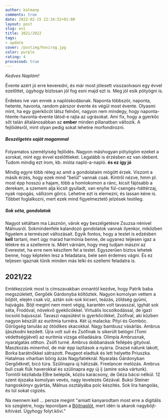 ```yaml
---
author: kalmanp
comments: true
date: 2022-02-15 22:34:52+01:00
layout: post
slug: evi
title: 2021/2022
tags:
- update
cover: /postimg/hovirag.jpg
color: purple
rating: 4
processed: true
---
```


_Kedves Naplóm!_

Évente azért jó erre keveredni, és már most jólesett visszaolvasni egy évvel ezelőttet, úgyhogy biztosan jól fog esni majd ezt is. Meg jól esik pötyögni is.

Érdekes íve van ennek a naplóskodásnak. Naponta többször, naponta, hetente, havonta, random párszor évente és végül most évente. Olyasmi mint, ha egy gyerkőcöt látsz felnőni, nagyon nem mindegy, hogy naponta-htente-havonta-évente látod-e rajta az ugrásokat. Ami fix, hogy a gyerkőc sőt talán általánosabban az __ember__ minden pillanatban változik. A fejlődésről, mint olyan pedig sokat lehetne morfondírozni.

##### Beszélgetés saját magammal
Folyamatos személyiség fejlődés. Nagyon máshogyan pötyögöm ezeket a sorokat, mint egy évvel ezelőttieket. Legalább is érzésben ez van idebent. Tudom mindig ezt írom, kb. mióta napló-a-napló. __és ez így jó__

Mindig egyre több réteg az amit a gondolataim mögött érzek. Viszont a másik érzés, hogy ezek mind "belül" vannak csak. Kintről nézve, hmm pl. most épp hosszú a hajam, több a homlokomon a ránc, kicsit fájósabb a derekam, a szemem alja kicsit gyulladt, van enyhe fül-csengés-háttérzaj, nyak ropogás, vállizom görcs. Lehetne ezt is elemezni, és lassan kéne is. Többet foglalkozni, mert ezek mind figyelmeztető jelzések testileg.

##### Sok séta, gondolatok
Nagyot sétáltam ma Lásznón, várok egy beszélgetésre Zsuzsa nénivel Málnusról. Sokmindenfele kalandozó gondolatok vannak ilyenkor, miközben figyelem a természet változásait. Egyik fontos, hogy a testet is edzésben __kell__ tartani, mert úgy marad harmónia benne, de ugyanez teljesen igaz a lélekre és a szellemre is. Miért várnám, hogy meg tudjam mászni az Everestet, ha erre nem készítem fel a testet. Egyszerűen biztos lehetek benne, hogy képtelen lesz a feladatara, bele sem érdemes vágni. És ez teljesen igaznak tűnik minden más lelki és szellemi feladatra is.

## 2021/22
Emlékezzünk most is címszavakban onnantól kezdve, hogy Patrik baba megszületett, Gergőék Gárdonyba költöztek. Nagyon komolyan vettem a böjtöt, elején csak víz, aztán sok-sok kicseri, teázás, zöldség gyümi, hajvágás. Böjt megint nem ment végig, karantén volt tavasszal, ígyhát sok séta, Frodóval, növekvő gyekőcökkel. Virtuális locsolkodással, de igazi locsoló bajusszal. Tavaszi napsütést is gyerkőcökkel, Zsófival, aki közben nagyon készült az euritmia turnéra. Két új malacka: Pityi és Gombóc. Görögség tanulás az ötödikes skacokkal. Nagy bambusz vásárlás. Ambrus íjászkodni kezdett. Újra volt suli és Zsófinak is sikerült belógni (Tomi védettségijével) az euritmia vizsga előadására. Olimpia Ambrusnak, nyaralgatás otthon. Zsófi turné. Ambrus dobbanások fellépés gityóval. Maszkozás minenhol, de már épp lazítások a nyárra. Drazsé nálunk lakott, Borka barátnőkkel sátrazott. Peugeot eladtuk és lett helyette Priuszka. Hatalmas viharban bőrig ázás Nagyfatiéknál. Nyaralás Gárdonyban Gergőéknél, bicó túra. Szülinapra új hátizsák. Freelancer melózás. Ambrus buli csak fiúk haverokkal és szülinapra egy új íj (amire soka vártunk). Tomitől kézilabda EBre belépők, közös karácsony, de Géza bácsi nélkül. 12 szent éjszaka komolyan vevés, nagy levelezés Gézával. Buksi Steiner hangoskönyv gyártás, Málnus osztályába polc készítés. Sok líra hangolás, és túl sokat cigizés.

Na mennem kell ... persze megint "amiatt kanyarodtam most erre a digitális kis szegletre, hogy leporoljam a [Böjtnaplót](/kavicsblog/bojtnaplo), mert idén is akarok nagyböjt-kihívást. Úgyhogy folyt.kövi."
